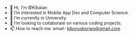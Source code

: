 - 👋 Hi, I’m @Kibaian
- 👀 I’m interested in Mobile App Dev and Computer Science.
- 🌱 I’m currently in University.
- 💞️ I’m looking to collaborate on various coding projects.
- 📫 How to reach me: email- kiborusborwo@gmail.com

<!---
Kibaian/Kibaian is a ✨ special ✨ repository because its `README.md` (this file) appears on your GitHub profile.
You can click the Preview link to take a look at your changes.
--->
